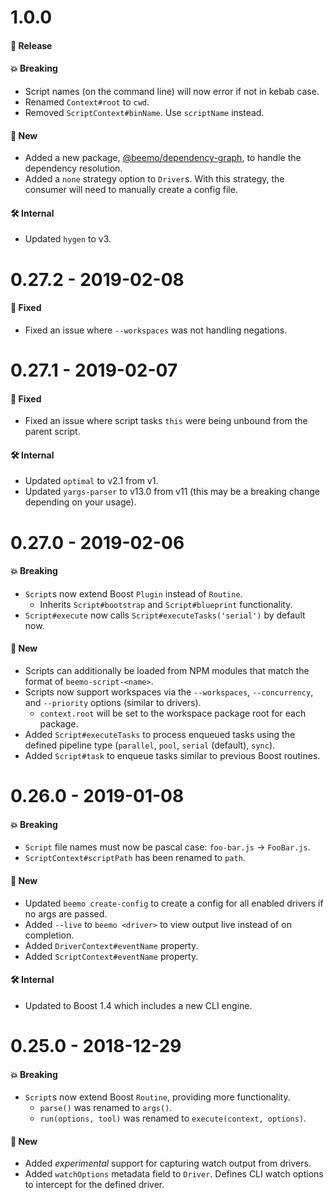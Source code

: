 # 1.0.0

#### 🎉 Release

#### 💥 Breaking

- Script names (on the command line) will now error if not in kebab case.
- Renamed `Context#root` to `cwd`.
- Removed `ScriptContext#binName`. Use `scriptName` instead.

#### 🚀 New

- Added a new package,
  [@beemo/dependency-graph](https://www.npmjs.com/package/@beemo/dependency-graph), to handle the
  dependency resolution.
- Added a `none` strategy option to `Driver`s. With this strategy, the consumer will need to
  manually create a config file.

#### 🛠 Internal

- Updated `hygen` to v3.

# 0.27.2 - 2019-02-08

#### 🐞 Fixed

- Fixed an issue where `--workspaces` was not handling negations.

# 0.27.1 - 2019-02-07

#### 🐞 Fixed

- Fixed an issue where script tasks `this` were being unbound from the parent script.

#### 🛠 Internal

- Updated `optimal` to v2.1 from v1.
- Updated `yargs-parser` to v13.0 from v11 (this may be a breaking change depending on your usage).

# 0.27.0 - 2019-02-06

#### 💥 Breaking

- `Script`s now extend Boost `Plugin` instead of `Routine`.
  - Inherits `Script#bootstrap` and `Script#blueprint` functionality.
- `Script#execute` now calls `Script#executeTasks('serial')` by default now.

#### 🚀 New

- Scripts can additionally be loaded from NPM modules that match the format of
  `beemo-script-<name>`.
- Scripts now support workspaces via the `--workspaces`, `--concurrency`, and `--priority` options
  (similar to drivers).
  - `context.root` will be set to the workspace package root for each package.
- Added `Script#executeTasks` to process enqueued tasks using the defined pipeline type (`parallel`,
  `pool`, `serial` (default), `sync`).
- Added `Script#task` to enqueue tasks similar to previous Boost routines.

# 0.26.0 - 2019-01-08

#### 💥 Breaking

- `Script` file names must now be pascal case: `foo-bar.js` -> `FooBar.js`.
- `ScriptContext#scriptPath` has been renamed to `path`.

#### 🚀 New

- Updated `beemo create-config` to create a config for all enabled drivers if no args are passed.
- Added `--live` to `beemo <driver>` to view output live instead of on completion.
- Added `DriverContext#eventName` property.
- Added `ScriptContext#eventName` property.

#### 🛠 Internal

- Updated to Boost 1.4 which includes a new CLI engine.

# 0.25.0 - 2018-12-29

#### 💥 Breaking

- `Script`s now extend Boost `Routine`, providing more functionality.
  - `parse()` was renamed to `args()`.
  - `run(options, tool)` was renamed to `execute(context, options)`.

#### 🚀 New

- Added _experimental_ support for capturing watch output from drivers.
- Added `watchOptions` metadata field to `Driver`. Defines CLI watch options to intercept for the
  defined driver.
